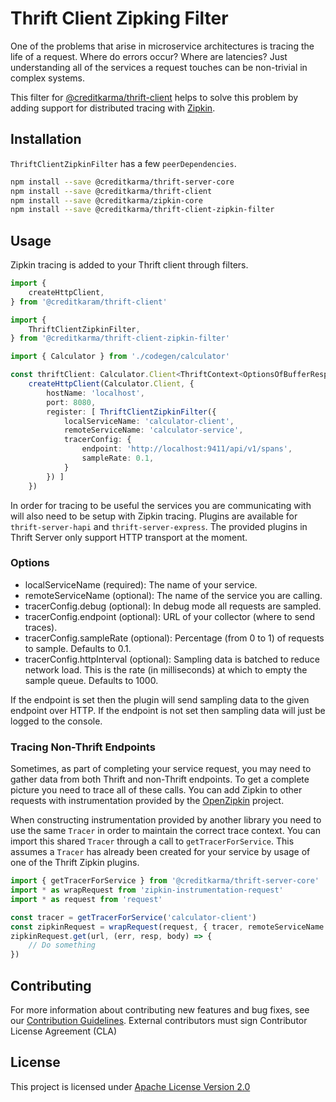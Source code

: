 # Thrift Client Zipking Filter

One of the problems that arise in microservice architectures is tracing the life of a request. Where do errors occur? Where are latencies? Just understanding all of the services a request touches can be non-trivial in complex systems.

This filter for [@creditkarma/thrift-client](https://github.com/creditkarma/thrift-server/tree/master/packages/thrift-client) helps to solve this problem by adding support for distributed tracing with [Zipkin](https://github.com/openzipkin/zipkin-js).

## Installation

`ThriftClientZipkinFilter` has a few `peerDependencies`.

```sh
npm install --save @creditkarma/thrift-server-core
npm install --save @creditkarma/thrift-client
npm install --save @creditkarma/zipkin-core
npm install --save @creditkarma/thrift-client-zipkin-filter
```

## Usage

Zipkin tracing is added to your Thrift client through filters.

```typescript
import {
    createHttpClient,
} from '@creditkaram/thrift-client'

import {
    ThriftClientZipkinFilter,
} from '@creditkarma/thrift-client-zipkin-filter'

import { Calculator } from './codegen/calculator'

const thriftClient: Calculator.Client<ThriftContext<OptionsOfBufferResponseBody>> =
    createHttpClient(Calculator.Client, {
        hostName: 'localhost',
        port: 8080,
        register: [ ThriftClientZipkinFilter({
            localServiceName: 'calculator-client',
            remoteServiceName: 'calculator-service',
            tracerConfig: {
                endpoint: 'http://localhost:9411/api/v1/spans',
                sampleRate: 0.1,
            }
        }) ]
    })
```

In order for tracing to be useful the services you are communicating with will also need to be setup with Zipkin tracing. Plugins are available for `thrift-server-hapi` and `thrift-server-express`. The provided plugins in Thrift Server only support HTTP transport at the moment.

### Options

* localServiceName (required): The name of your service.
* remoteServiceName (optional): The name of the service you are calling.
* tracerConfig.debug (optional): In debug mode all requests are sampled.
* tracerConfig.endpoint (optional): URL of your collector (where to send traces).
* tracerConfig.sampleRate (optional): Percentage (from 0 to 1) of requests to sample. Defaults to 0.1.
* tracerConfig.httpInterval (optional): Sampling data is batched to reduce network load. This is the rate (in milliseconds) at which to empty the sample queue. Defaults to 1000.

If the endpoint is set then the plugin will send sampling data to the given endpoint over HTTP. If the endpoint is not set then sampling data will just be logged to the console.

### Tracing Non-Thrift Endpoints

Sometimes, as part of completing your service request, you may need to gather data from both Thrift and non-Thrift endpoints. To get a complete picture you need to trace all of these calls. You can add Zipkin to other requests with instrumentation provided by the [OpenZipkin](https://github.com/openzipkin/zipkin-js) project.

When constructing instrumentation provided by another library you need to use the same `Tracer` in order to maintain the correct trace context. You can import this shared `Tracer` through a call to `getTracerForService`. This assumes a `Tracer` has already been created for your service by usage of one of the Thrift Zipkin plugins.

```typescript
import { getTracerForService } from '@creditkarma/thrift-server-core'
import * as wrapRequest from 'zipkin-instrumentation-request'
import * as request from 'request'

const tracer = getTracerForService('calculator-client')
const zipkinRequest = wrapRequest(request, { tracer, remoteServiceName: 'calculator-service' })
zipkinRequest.get(url, (err, resp, body) => {
    // Do something
})
```

## Contributing

For more information about contributing new features and bug fixes, see our [Contribution Guidelines](../../CONTRIBUTING.md).
External contributors must sign Contributor License Agreement (CLA)

## License

This project is licensed under [Apache License Version 2.0](./LICENSE)
